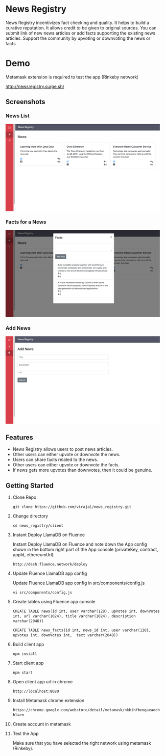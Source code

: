 # News Registry

News Registry incentivizes fact checking and quality. It helps to build a curative reputation. It allows credit to be given to original sources. You can submit link of new news articles or add facts supporting the existing news articles. Support the community by upvoting or downvoting the news or facts

# Demo

Metamask extension is required to test the app (Rinkeby network)

http://newsregistry.surge.sh/

## Screenshots

### News List
![](screenshots/news_1.png)

### Facts for a News
![](screenshots/news_2.png)

### Add News
![](screenshots/news_3.png)

## Features
* News Registry allows users to post news articles.
* Other users can either upvote or downvote the news.
* Users can share facts related to the news.
* Other users can either upvote  or downvote the facts.
* If news gets more upvotes than downvotes, then it could be genuine.


## Getting Started

1) Clone Repo

    ```
    git clone https://github.com/viraja1/news_registry.git
    ```
    
2) Change directory
    
   ```
   cd news_registry/client
   ```

3)  Instant Deploy LlamaDB on Fluence
    
    Instant Deploy LlamaDB on Fluence and note down the 
    App config shown in the bottom right part of the App
    console (privateKey, contract, appId, ethereumUrl)
    ```
    http://dash.fluence.network/deploy
    ```  
   
4) Update Fluence LlamaDB app config

    Update Fluence LlamaDB app config in src/components/config.js
    
    ```
    vi src/components/config.js
    ```
5) Create tables using Fluence app console

    ```
    CREATE TABLE news(id int, user varchar(128), upVotes int, downVotes int, url varchar(1024), title varchar(1024), description varchar(2048))
    ```
    
    ```
    CREATE TABLE news_facts(id int, news_id int, user varchar(128), upVotes int, downVotes int,  text varchar(2048))
    ``` 

6) Build client app

    ```
    npm install
    ```
    
7) Start client app

    ```
    npm start
    ```
    
8) Open client app url in chrome

    ```
    http://localhost:8080
    ```
    
9) Install Metamask chrome extension

    ```
    https://chrome.google.com/webstore/detail/metamask/nkbihfbeogaeaoehlefnkodbefgpgknn?hl=en
    ```
    
10) Create account in metamask
     
11) Test the App

    Make sure that you have selected the right network using 
    metamask (Rinkeby). 
               
